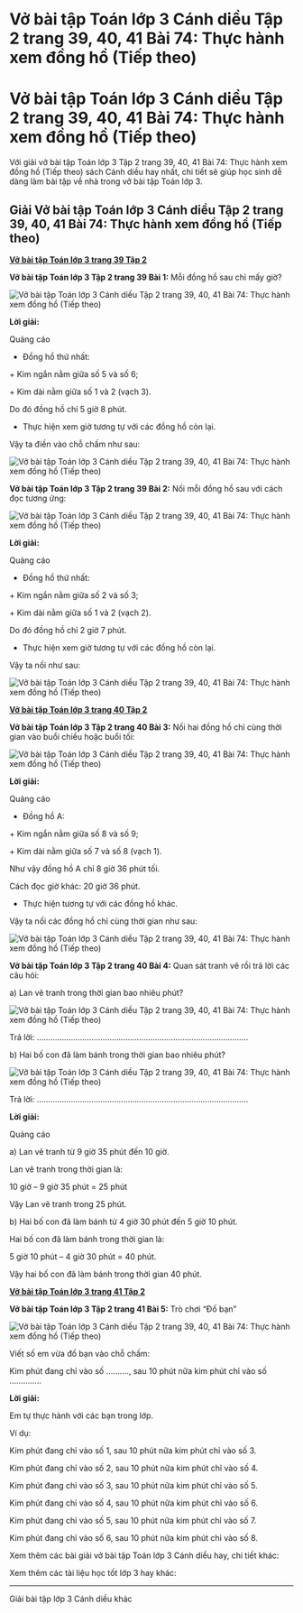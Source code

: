 # Vở bài tập Toán lớp 3 Cánh diều Tập 2 trang 39, 40, 41 Bài 74: Thực hành xem đồng hồ (Tiếp theo)

# Vở bài tập Toán lớp 3 Cánh diều Tập 2 trang 39, 40, 41 Bài 74: Thực hành xem đồng hồ (Tiếp theo)

Với giải vở bài tập Toán lớp 3 Tập 2 trang 39, 40, 41 Bài 74: Thực hành xem đồng hồ (Tiếp theo) sách Cánh diều hay nhất, chi tiết sẽ giúp học sinh dễ dàng làm bài tập về nhà trong vở bài tập Toán lớp 3.

## Giải Vở bài tập Toán lớp 3 Cánh diều Tập 2 trang 39, 40, 41 Bài 74: Thực hành xem đồng hồ (Tiếp theo)

[**Vở bài tập Toán lớp 3 trang 39 Tập 2**](https://vietjack.com/vbt-toan-3-cd/vbt-toan-lop-3-trang-39-tap-2.jsp)

**Vở bài tập Toán lớp 3 Tập 2 trang 39 Bài 1:** Mỗi đồng hồ sau chỉ mấy giờ?

![Vở bài tập Toán lớp 3 Cánh diều Tập 2 trang 39, 40, 41 Bài 74: Thực hành xem đồng hồ \(Tiếp theo\)](https://vietjack.com/vbt-toan-3-cd/images/thuc-hanh-xem-dong-ho-tiep-theo-152574.PNG)

**Lời giải:**

Quảng cáo

* Đồng hồ thứ nhất:

\+ Kim ngắn nằm giữa số 5 và số 6;

\+ Kim dài nằm giữa số 1 và 2 (vạch 3).

Do đó đồng hồ chỉ 5 giờ 8 phút.

* Thực hiện xem giờ tương tự với các đồng hồ còn lại.

Vậy ta điền vào chỗ chấm như sau:

![Vở bài tập Toán lớp 3 Cánh diều Tập 2 trang 39, 40, 41 Bài 74: Thực hành xem đồng hồ \(Tiếp theo\)](https://vietjack.com/vbt-toan-3-cd/images/thuc-hanh-xem-dong-ho-tiep-theo-152575.PNG)

**Vở bài tập Toán lớp 3 Tập 2 trang 39 Bài 2:** Nối mỗi đồng hồ sau với cách đọc tương ứng:

![Vở bài tập Toán lớp 3 Cánh diều Tập 2 trang 39, 40, 41 Bài 74: Thực hành xem đồng hồ \(Tiếp theo\)](https://vietjack.com/vbt-toan-3-cd/images/thuc-hanh-xem-dong-ho-tiep-theo-152577.PNG)

**Lời giải:**

Quảng cáo

* Đồng hồ thứ nhất:

\+ Kim ngắn nằm giữa số 2 và số 3;

\+ Kim dài nằm giữa số 1 và 2 (vạch 2).

Do đó đồng hồ chỉ 2 giờ 7 phút.

* Thực hiện xem giờ tương tự với các đồng hồ còn lại.

Vậy ta nối như sau: 

![Vở bài tập Toán lớp 3 Cánh diều Tập 2 trang 39, 40, 41 Bài 74: Thực hành xem đồng hồ \(Tiếp theo\)](https://vietjack.com/vbt-toan-3-cd/images/thuc-hanh-xem-dong-ho-tiep-theo-152578.PNG)

[**Vở bài tập Toán lớp 3 trang 40 Tập 2**](https://vietjack.com/vbt-toan-3-cd/vbt-toan-lop-3-trang-40-tap-2.jsp)

**Vở bài tập Toán lớp 3 Tập 2 trang 40 Bài 3:** Nối hai đồng hồ chỉ cùng thời gian vào buổi chiều hoặc buổi tối:

![Vở bài tập Toán lớp 3 Cánh diều Tập 2 trang 39, 40, 41 Bài 74: Thực hành xem đồng hồ \(Tiếp theo\)](https://vietjack.com/vbt-toan-3-cd/images/thuc-hanh-xem-dong-ho-tiep-theo-152579.PNG)

**Lời giải:**

Quảng cáo

* Đồng hồ A:

\+ Kim ngắn nằm giữa số 8 và số 9;

\+ Kim dài nằm giữa số 7 và số 8 (vạch 1).

Như vậy đồng hồ A chỉ 8 giờ 36 phút tối.

Cách đọc giờ khác: 20 giờ 36 phút.

* Thực hiện tương tự với các đồng hồ khác.

Vậy ta nối các đồng hồ chỉ cùng thời gian như sau:

![Vở bài tập Toán lớp 3 Cánh diều Tập 2 trang 39, 40, 41 Bài 74: Thực hành xem đồng hồ \(Tiếp theo\)](https://vietjack.com/vbt-toan-3-cd/images/thuc-hanh-xem-dong-ho-tiep-theo-152580.PNG)

**Vở bài tập Toán lớp 3 Tập 2 trang 40 Bài 4:** Quan sát tranh vẽ rồi trả lời các câu hỏi:

a) Lan vẽ tranh trong thời gian bao nhiêu phút?

![Vở bài tập Toán lớp 3 Cánh diều Tập 2 trang 39, 40, 41 Bài 74: Thực hành xem đồng hồ \(Tiếp theo\)](https://vietjack.com/vbt-toan-3-cd/images/thuc-hanh-xem-dong-ho-tiep-theo-152576.PNG)

Trả lời: …………………………………………………………………………………

b) Hai bố con đã làm bánh trong thời gian bao nhiêu phút?

![Vở bài tập Toán lớp 3 Cánh diều Tập 2 trang 39, 40, 41 Bài 74: Thực hành xem đồng hồ \(Tiếp theo\)](https://vietjack.com/vbt-toan-3-cd/images/thuc-hanh-xem-dong-ho-tiep-theo-152582.PNG)

Trả lời: …………………………………………………………………………………

**Lời giải:**

Quảng cáo

a) Lan vẽ tranh từ 9 giờ 35 phút đến 10 giờ.

Lan vẽ tranh trong thời gian là:

10 giờ – 9 giờ 35 phút = 25 phút

Vậy Lan vẽ tranh trong 25 phút.

b) Hai bố con đã làm bánh từ 4 giờ 30 phút đến 5 giờ 10 phút.

Hai bố con đã làm bánh trong thời gian là:

5 giờ 10 phút – 4 giờ 30 phút = 40 phút.

Vậy hai bố con đã làm bánh trong thời gian 40 phút. 

[**Vở bài tập Toán lớp 3 trang 41 Tập 2**](https://vietjack.com/vbt-toan-3-cd/vbt-toan-lop-3-trang-41-tap-2.jsp)

**Vở bài tập Toán lớp 3 Tập 2 trang 41 Bài 5:** Trò chơi “Đố bạn”

![Vở bài tập Toán lớp 3 Cánh diều Tập 2 trang 39, 40, 41 Bài 74: Thực hành xem đồng hồ \(Tiếp theo\)](https://vietjack.com/vbt-toan-3-cd/images/thuc-hanh-xem-dong-ho-tiep-theo-152581.PNG)

Viết số em vừa đố bạn vào chỗ chấm:

Kim phút đang chỉ vào số ………., sau 10 phút nữa kim phút chỉ vào số …………..

**Lời giải:**

Em tự thực hành với các bạn trong lớp.

Ví dụ:

Kim phút đang chỉ vào số 1, sau 10 phút nữa kim phút chỉ vào số 3.

Kim phút đang chỉ vào số 2, sau 10 phút nữa kim phút chỉ vào số 4.

Kim phút đang chỉ vào số 3, sau 10 phút nữa kim phút chỉ vào số 5.

Kim phút đang chỉ vào số 4, sau 10 phút nữa kim phút chỉ vào số 6.

Kim phút đang chỉ vào số 5, sau 10 phút nữa kim phút chỉ vào số 7.

Kim phút đang chỉ vào số 6, sau 10 phút nữa kim phút chỉ vào số 8.

Xem thêm các bài giải vở bài tập Toán lớp 3 Cánh diều hay, chi tiết khác:

Xem thêm các tài liệu học tốt lớp 3 hay khác:

* * *

Giải bài tập lớp 3 Cánh diều khác
